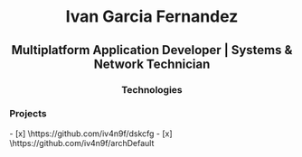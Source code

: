 <h1 align="center"> Ivan Garcia Fernandez </h1>
<h2 align="center"> Multiplatform Application Developer | Systems & Network Technician </h2>


<h3 align="center"> Technologies </h3>


<h3 aligh="center"> Projects </h3>
- [x] \https://github.com/iv4n9f/dskcfg
- [x] \https://github.com/iv4n9f/archDefault
